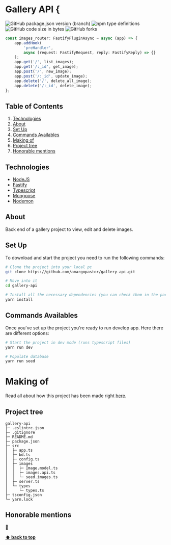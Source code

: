 # Gallery API {

![GitHub package.json version (branch)](https://img.shields.io/github/package-json/v/amargopastor/gallery-api/main?color=blue&style=for-the-badge)
![npm type definitions](https://img.shields.io/npm/types/typescript?logo=typescript&logoColor=white&style=for-the-badge)
![GitHub code size in bytes](https://img.shields.io/github/languages/code-size/amargopastor/gallery-api?color=blueviolet&label=CODE%20SIZE&logo=github&style=for-the-badge)
![GitHub forks](https://img.shields.io/github/forks/amargopastor/gallery-api?color=success&logo=github&logoColor=white&style=for-the-badge)

```ts
const images_router: FastifyPluginAsync = async (app) => {
	app.addHook(
		'preHandler',
		async (request: FastifyRequest, reply: FastifyReply) => {}
	);
	app.get('/', list_images);
	app.get('/:_id', get_image);
	app.post('/', new_image);
	app.post('/:_id', update_image);
	app.delete('/', delete_all_image);
	app.delete('/:_id', delete_image);
};
```

## Table of Contents

1. [Technologies](#technologies)
1. [About](#about)
1. [Set Up](#set-up)
1. [Commands Availables](#commands-availables)
1. [Making of](#making-of)
1. [Project tree](#project-tree)
1. [Honorable mentions](#project-tree)

## Technologies

- [NodeJS](https://nodejs.org/es/)
- [Fastify](https://nodejs.org/)
- [Typescript](https://www.typescriptlang.org/)
- [Mongoose](https://mongoosejs.com/)
- [Nodemon](https://nodemon.io/)

## About

Back end of a gallery project to view, edit and delete images.

## Set Up

To download and start the project you need to run the following commands:

```bash
# Clone the project into your local pc
git clone https://github.com/amargopastor/gallery-api.git

# Move into it
cd gallery-api

# Install all the necessary dependencies (you can check them in the package.json)
yarn install
```

## Commands Availables

Once you've set up the project you're ready to run develop app. Here there are different options:

```bash
# Start the project in dev mode (runs typescript files)
yarn run dev

# Populate database
yarn run seed
```

# Making of

Read all about how this project has been made right [here](https://github.com/amargopastor/gallery-front/blob/main/docs/README.md).

## Project tree

```
gallery-api
├─ .eslintrc.json
├─ .gitignore
├─ README.md
├─ package.json
├─ src
│  ├─ app.ts
│  ├─ bd.ts
│  ├─ config.ts
│  ├─ images
│  │  ├─ Image.model.ts
│  │  ├─ images.api.ts
│  │  └─ seed.images.ts
│  ├─ server.ts
│  └─ types
│     └─ types.ts
├─ tsconfig.json
└─ yarn.lock
```

## Honorable mentions

🍍

**[⬆ back to top](#table-of-contents)**
